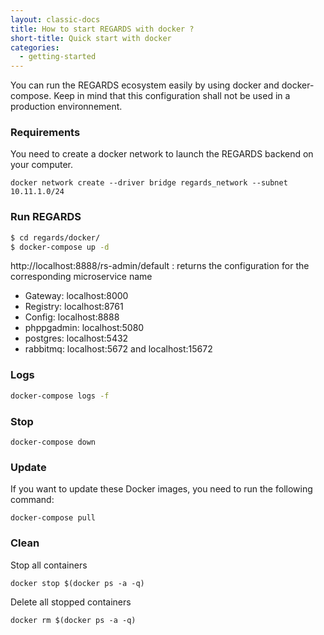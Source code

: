 ```yaml
---
layout: classic-docs
title: How to start REGARDS with docker ?
short-title: Quick start with docker
categories:
  - getting-started
---
```



You can run the REGARDS ecosystem easily by using docker and docker-compose.
Keep in mind that this configuration shall not be used in a production environnement.

### Requirements

You need to create a docker network to launch the REGARDS backend on your computer.
```
docker network create --driver bridge regards_network --subnet 10.11.1.0/24
```

### Run REGARDS

```bash
$ cd regards/docker/
$ docker-compose up -d
```

http://localhost:8888/rs-admin/default : returns the configuration for the corresponding microservice name

- Gateway: localhost:8000
- Registry: localhost:8761
- Config: localhost:8888
- phppgadmin: localhost:5080
- postgres: localhost:5432
- rabbitmq: localhost:5672 and localhost:15672

### Logs

```bash
docker-compose logs -f
```

### Stop

```
docker-compose down
```

### Update

If you want to update these Docker images, you need to run the following command:   

```
docker-compose pull
```

### Clean

Stop all containers  
```
docker stop $(docker ps -a -q)
```

Delete all stopped containers  
```
docker rm $(docker ps -a -q)
```
